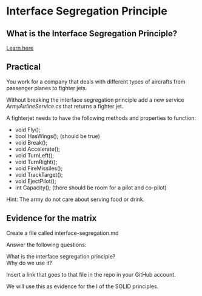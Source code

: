 # Interface Segregation Principle

## What is the Interface Segregation Principle?

[Learn here](https://reflectoring.io/interface-segregation-principle/)
## Practical 

You work for a company that deals with different types of aircrafts from passenger planes to fighter jets. 

Without breaking the interface segregation principle add a new service *ArmyAirlineService.cs* that returns a fighter jet.

A fighterjet needs to have the following methods and properties to function:

- void Fly();
- bool HasWings(); (should be true)
- void Break();
- void Accelerate();
- void TurnLeft();
- void TurnRight();
- void FireMissiles();
- void TrackTarget();
- void EjectPilot();
- int Capacity(); (there should be room for a pilot and co-pilot)

Hint: The army do not care about serving food or drink.

## Evidence for the matrix

Create a file called interface-segregation.md

Answer the following questions:

What is the interface segregation principle?   
Why do we use it?   

Insert a link that goes to that file in the repo in your GitHub account.

We will use this as evidence for the I of the SOLID principles.

